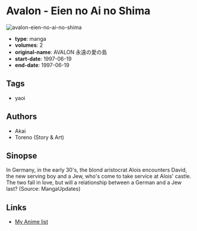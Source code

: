 # Avalon - Eien no Ai no Shima

![avalon-eien-no-ai-no-shima](https://cdn.myanimelist.net/images/manga/3/22401.jpg)

-   **type**: manga
-   **volumes**: 2
-   **original-name**: AVALON 永遠の愛の島
-   **start-date**: 1997-06-19
-   **end-date**: 1997-06-19

## Tags

-   yaoi

## Authors

-   Akai
-   Toreno (Story & Art)

## Sinopse

In Germany, in the early 30's, the blond aristocrat Alois encounters David, the new serving boy and a Jew, who's come to take service at Alois' castle. The two fall in love, but will a relationship between a German and a Jew last?
(Source: MangaUpdates)

## Links

-   [My Anime list](https://myanimelist.net/manga/15422/Avalon_-_Eien_no_Ai_no_Shima)
